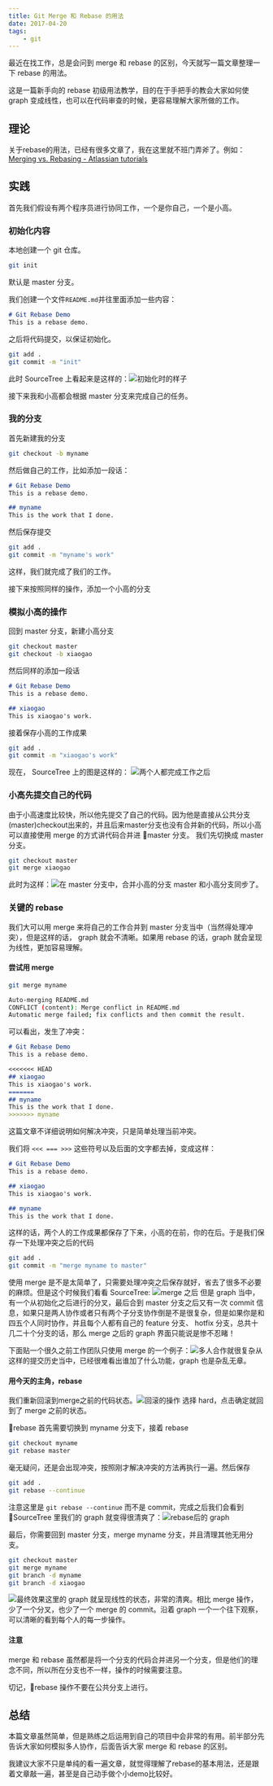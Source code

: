 ```yaml
---
title: Git Merge 和 Rebase 的用法
date: 2017-04-20
tags:
    - git
---
```

最近在找工作，总是会问到 merge 和 rebase 的区别，今天就写一篇文章整理一下 rebase 的用法。

这是一篇新手向的 rebase 初级用法教学，目的在于手把手的教会大家如何使 graph 变成线性，也可以在代码审查的时候，更容易理解大家所做的工作。 
<!-- more -->
## 理论
关于rebase的用法，已经有很多文章了，我在这里就不班门弄斧了。例如：
[Merging vs. Rebasing - Atlassian tutorials](https://www.atlassian.com/git/tutorials/merging-vs-rebasing)

## 实践
首先我们假设有两个程序员进行协同工作，一个是你自己，一个是小高。

### 初始化内容
本地创建一个 git 仓库。
``` bash
git init
```
默认是 master 分支。

我们创建一个文件`README.md`并往里面添加一些内容：
``` markdown
# Git Rebase Demo
This is a rebase demo.
```
之后将代码提交，以保证初始化。
``` bash
git add .
git commit -m "init"
```
此时 SourceTree 上看起来是这样的：![初始化时的样子](https://ws2.sinaimg.cn/large/006tNbRwly1fwnvwlcu9tj31kw10ewvp.jpg)

接下来我和小高都会根据 master 分支来完成自己的任务。
### 我的分支
首先新建我的分支
``` bash
git checkout -b myname
```
然后做自己的工作，比如添加一段话：
``` markdown
# Git Rebase Demo
This is a rebase demo.

## myname
This is the work that I done.
```
然后保存提交
``` bash
git add .
git commit -m "myname's work"
```
这样，我们就完成了我们的工作。

接下来按照同样的操作，添加一个小高的分支
### 模拟小高的操作
回到 master 分支，新建小高分支
``` bash
git checkout master
git checkout -b xiaogao
```
然后同样的添加一段话
``` markdown
# Git Rebase Demo
This is a rebase demo.

## xiaogao
This is xiaogao's work.
```
接着保存小高的工作成果
``` bash
git add .
git commit -m "xiaogao's work"
```

现在， SourceTree 上的图是这样的： ![两个人都完成工作之后](https://ws4.sinaimg.cn/large/006tNbRwly1fwnvzbwqx7j31kw10e7mg.jpg)

### 小高先提交自己的代码
由于小高速度比较快，所以他先提交了自己的代码。因为他是直接从公共分支(master)checkout出来的，并且后来master分支也没有合并新的代码，所以小高可以直接使用 merge 的方式讲代码合并进 master 分支。
我们先切换成 master 分支。
``` bash
git checkout master
git merge xiaogao
```
此时为这样：![在 master 分支中，合并小高的分支](https://ws3.sinaimg.cn/large/006tNbRwly1fwnw2l0ug9j31kw10eas2.jpg)
master 和小高分支同步了。

### 关键的 rebase
我们大可以用 merge 来将自己的工作合并到 master 分支当中（当然得处理冲突），但是这样的话， graph 就会不清晰。如果用 rebase 的话，graph 就会呈现为线性，更加容易理解。

#### 尝试用 merge
``` bash
git merge myname

Auto-merging README.md
CONFLICT (content): Merge conflict in README.md
Automatic merge failed; fix conflicts and then commit the result.
```
可以看出，发生了冲突：
``` markdown
# Git Rebase Demo
This is a rebase demo.

<<<<<<< HEAD
## xiaogao
This is xiaogao's work.
=======
## myname
This is the work that I done.
>>>>>>> myname
```
这篇文章不详细说明如何解决冲突，只是简单处理当前冲突。

我们将 `<<< === >>>` 这些符号以及后面的文字都去掉，变成这样：
``` markdown
# Git Rebase Demo
This is a rebase demo.

## xiaogao
This is xiaogao's work.

## myname
This is the work that I done.
```
这样的话，两个人的工作成果都保存了下来，小高的在前，你的在后。于是我们保存一下处理冲突之后的代码
``` bash
git add .
git commit -m "merge myname to master"
```
使用 merge 是不是太简单了，只需要处理冲突之后保存就好，省去了很多不必要的麻烦。但是这个时候我们看看 SourceTree: ![merge 之后](https://ws1.sinaimg.cn/large/006tNbRwly1fwnwkplzwuj31kw10eh4j.jpg)
但是 graph 当中，有一个从初始化之后进行的分叉，最后合到 master 分支之后又有一次 commit 信息，如果只是两人协作或者只有两个子分支协作倒是不是很复杂，但是如果你是和四五个人同时协作，并且每个人都有自己的 feature 分支、 hotfix 分支，总共十几二十个分支的话，那么 merge 之后的 graph 界面只能说是惨不忍睹！

下面贴一个很久之前工作团队只使用 merge 的一个例子：![多人合作就很复杂](https://ws1.sinaimg.cn/large/006tNbRwly1fwnyrh0jthj31kw0wxwsn.jpg)从这样的提交历史当中，已经很难看出谁加了什么功能，graph 也是杂乱无章。 

#### 用今天的主角，rebase
我们重新回滚到merge之前的代码状态。![回滚的操作](https://ws4.sinaimg.cn/large/006tNbRwly1fwnz4g3h73j31kw0x4qtl.jpg)
选择 hard，点击确定就回到了 merge 之前的状态。

rebase 首先需要切换到 myname 分支下，接着 rebase
``` bash
git checkout myname
git rebase master
```
毫无疑问，还是会出现冲突，按照刚才解决冲突的方法再执行一遍。然后保存
``` bash
git add .
git rebase --continue
```
注意这里是 `git rebase --continue` 而不是 commit，完成之后我们会看到 SourceTree 里我们的 graph 就变得很清爽了：![rebase后的 graph](https://ws4.sinaimg.cn/large/006tNbRwly1fwnza2d8i0j31kw0yu4kq.jpg)

最后，你需要回到 master 分支，merge myname 分支，并且清理其他无用分支。
``` bash
git checkout master
git merge myname
git branch -d myname
git branch -d xiaogao
```
![最终效果](https://ws2.sinaimg.cn/large/006tNbRwly1fwnzine1lcj31kw0yu1em.jpg)这里的 graph 就呈现线性的状态，非常的清爽。相比 merge 操作，少了一个分叉，也少了一个 merge 的 commit。沿着 graph 一个一个往下观察，可以清晰的看到每个人的每一步操作。

#### 注意
merge 和 rebase 虽然都是将一个分支的代码合并进另一个分支，但是他们的理念不同，所以所在分支也不一样，操作的时候需要注意。

切记，rebase 操作不要在公共分支上进行。

## 总结
本篇文章虽然简单，但是熟练之后运用到自己的项目中会非常的有用。前半部分先告诉大家如何模拟多人协作，后面告诉大家 merge 和 rebase 的区别。

我建议大家不只是单纯的看一遍文章，就觉得理解了rebase的基本用法，还是跟着文章敲一遍，甚至是自己动手做个小demo比较好。
